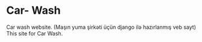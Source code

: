 # Car- Wash
Car wash website. (Maşın yuma şirkəti üçün django ilə hazırlanmış veb sayt)
This site for Car Wash. 

